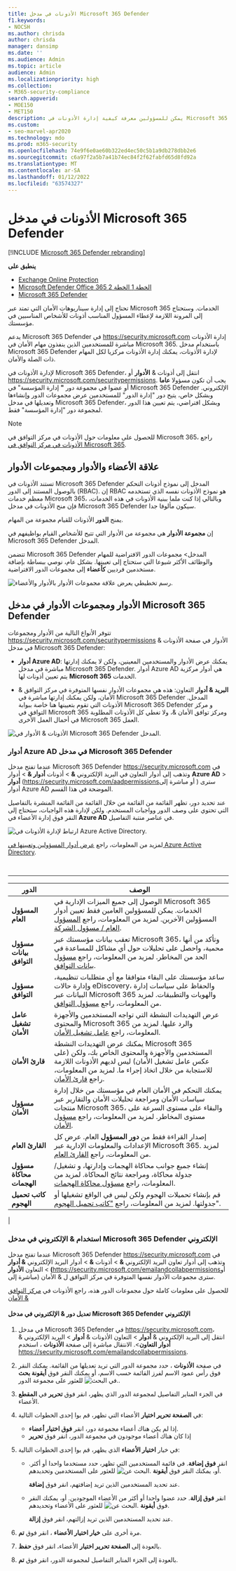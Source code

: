 ```yaml
---
title: الأذونات في مدخل Microsoft 365 Defender
f1.keywords:
- NOCSH
ms.author: chrisda
author: chrisda
manager: dansimp
ms.date: ''
ms.audience: Admin
ms.topic: article
audience: Admin
ms.localizationpriority: high
ms.collection:
- M365-security-compliance
search.appverid:
- MOE150
- MET150
description: يمكن للمسؤولين معرفة كيفية إدارة الأذونات في Microsoft 365 Defender لكل المهام ذات الصلة والأمان.
ms.custom:
- seo-marvel-apr2020
ms.technology: mdo
ms.prod: m365-security
ms.openlocfilehash: 74e9f6e0ae60b322ed4ec50c5b1a9db278dbb2e6
ms.sourcegitcommit: c6a97f2a5b7a41b74ec84f2f62fabfd65d8fd92a
ms.translationtype: MT
ms.contentlocale: ar-SA
ms.lasthandoff: 01/12/2022
ms.locfileid: "63574327"
---
```

# <a name="permissions-in-the-microsoft-365-defender-portal"></a>الأذونات في مدخل Microsoft 365 Defender

[!INCLUDE [Microsoft 365 Defender rebranding](../includes/microsoft-defender-for-office.md)]

**ينطبق على**
- [Exchange Online Protection](exchange-online-protection-overview.md)
- [Microsoft Defender Office 365 الخطة 1 الخطة 2](defender-for-office-365.md)
- [Microsoft 365 Defender](../defender/microsoft-365-defender.md)

تحتاج إلى إدارة سيناريوهات الأمان التي تمتد عبر Microsoft 365 الخدمات. وستحتاج إلى المرونة اللازمة لإعطاء المسؤول المناسب أذونات للأشخاص المناسبين في مؤسستك.

يدعم Microsoft 365 Defender في <https://security.microsoft.com> إدارة الأذونات مباشرة للمستخدمين الذين ينفذون مهام الأمان في Microsoft 365. باستخدام مدخل Microsoft 365 Defender لإدارة الأذونات، يمكنك إدارة الأذونات مركزيا لكل المهام ذات الصلة والأمان.

لإدارة الأذونات في Microsoft 365 Defender، انتقل إلى أذونات & **الأدوار** أو <https://security.microsoft.com/securitypermissions>. يجب أن تكون مسؤولا **عاما** أو عضوا في مجموعة دور **"** إدارة المؤسسة" في Microsoft 365 Defender الإلكتروني. وبشكل خاص، يتيح  دور "إدارة الدور" للمستخدمين عرض مجموعات الدور وإنشاءها وتعديلها في مدخل Microsoft 365 Defender، وبشكل افتراضي، يتم تعيين هذا الدور لمجموعة دور "إدارة المؤسسة" فقط.

> [!NOTE]
> للحصول على معلومات حول الأذونات في مركز التوافق في Microsoft 365، راجع [الأذونات في مركز التوافق في Microsoft 365](../../compliance/microsoft-365-compliance-center-permissions.md).

## <a name="relationship-of-members-roles-and-role-groups"></a>علاقة الأعضاء والأدوار ومجموعات الأدوار

تستند الأذونات في Microsoft 365 Defender المدخل إلى نموذج أذونات التحكم بالوصول المستند إلى الدور (RBAC). إن RBAC هو نموذج الأذونات نفسه الذي تستخدمه معظم خدمات Microsoft 365، وبالتالي إذا كنت ملما ببنية الأذونات في هذه الخدمات، فإن منح الأذونات في مدخل Microsoft 365 Defender سيكون مألوفا جدا.

يمنح **الدور** الأذونات للقيام مجموعة من المهام.

إن **مجموعة الأدوار** هي مجموعة من الأدوار التي تتيح للأشخاص القيام بواظيفهم في Microsoft 365 Defender المدخل.

تتضمن Microsoft 365 Defender المدخل> مجموعات الدور الافتراضية للمهام والوظائف الأكثر شيوعا التي ستحتاج إلى تعيينها. بشكل عام، نوصي ببساطة بإضافة مستخدمين فرديين **كأعضاء** إلى مجموعات الدور الافتراضية.

![رسم تخطيطي يعرض علاقة مجموعات الأدوار بالأدوار والأعضاء.](../../media/2a16d200-968c-4755-98ec-f1862d58cb8b.png)

## <a name="roles-and-role-groups-in-the-microsoft-365-defender-portal"></a>الأدوار ومجموعات الأدوار في مدخل Microsoft 365 Defender

تتوفر الأنواع التالية من الأدوار ومجموعات  <https://security.microsoft.com/securitypermissions> الأدوار في صفحة الأذونات & في مدخل Microsoft 365 Defender:

- **أدوار Azure AD**: يمكنك عرض الأدوار والمستخدمين المعينين، ولكن لا يمكنك إدارتها مباشرة في مدخل Microsoft 365 Defender. أدوار Azure AD هي أدوار مركزية يتم تعيين أذونات لها **Microsoft 365** الخدمات.

- **البريد & أدوار** التعاون: هذه هي مجموعات الأدوار نفسها المتوفرة في مركز التوافق & الأمان، ولكن يمكنك إدارتها مباشرة في Microsoft 365 Defender المدخل. الأذونات التي تقوم بتعيينها هنا خاصة ببوابة Microsoft 365 Defender و مركز التوافق في Microsoft 365 ومركز توافق الأمان &، ولا تغطي كل الأذونات المطلوبة في أحمال العمل الأخرى Microsoft 365 العمل.

![الأذونات & الأدوار في Microsoft 365 Defender المدخل.](../../media/m365-sc-permissions-and-roles-page.png)

### <a name="azure-ad-roles-in-the-microsoft-365-defender-portal"></a>أدوار Azure AD في مدخل Microsoft 365 Defender

عندما تفتح مدخل Microsoft 365 Defender <https://security.microsoft.com> في وتذهب إلى أدوار التعاون في البريد الإلكتروني **&** \> أذونات **أدوار &** \> أدوار **Azure AD** \> **أدوار** (<https://security.microsoft.com/aadpermissions>أو مباشرة إلى ) سترى أدوار Azure AD الموضحة في هذا القسم.

عند تحديد دور، تظهر القائمة من القائمة من خلال القائمة من القائمة المنشرة بالتفاصيل التي تحتوي على وصف الدور وواجبات المستخدم. ولكن لإدارة هذه الواجبات، ستحتاج إلى النقر فوق إدارة الأعضاء في **Azure AD** في عناصر منتبة التفاصيل.

![ارتباط لإدارة الأذونات في Azure Active Directory.](../../media/permissions-manage-in-azure-ad-link.png)

لمزيد من المعلومات، راجع [عرض أدوار المسؤولين وتعيينها في Azure Active Directory](/azure/active-directory/users-groups-roles/directory-manage-roles-portal).

<br>

****

|الدور|الوصف|
|---|---|
|**المسؤول العام**|الوصول إلى جميع الميزات الإدارية في Microsoft 365 الخدمات. يمكن للمسؤولين العامين فقط تعيين أدوار المسؤولين الآخرين. لمزيد من المعلومات، راجع [المسؤول العام / مسؤول الشركة](/azure/active-directory/roles/permissions-reference#global-administrator--company-administrator).|
|**مسؤول بيانات التوافق**|تعقب بيانات مؤسستك عبر Microsoft 365، وتأكد من أنها محمية، واحصل على تحليلات حول أي مشاكل للمساعدة في الحد من المخاطر. لمزيد من المعلومات، راجع [مسؤول بيانات التوافق](/azure/active-directory/roles/permissions-reference#compliance-data-administrator).|
|**مسؤول التوافق**|ساعد مؤسستك على البقاء متوافقا مع أي متطلبات تنظيمية، وإدارة حالات eDiscovery، والحفاظ على سياسات إدارة البيانات عبر Microsoft 365 والهويات والتطبيقات. لمزيد من المعلومات، راجع [مسؤول التوافق](/azure/active-directory/roles/permissions-reference#compliance-administrator).|
|**عامل تشغيل الأمان**|عرض التهديدات النشطة التي تواجه المستخدمين والأجهزة والمحتوى Microsoft 365 والرد عليها. لمزيد من المعلومات، راجع [عامل تشغيل الأمان](/azure/active-directory/roles/permissions-reference#security-operator).|
|**قارئ الأمان**|يمكنك عرض التهديدات النشطة Microsoft 365 المستخدمين والأجهزة والمحتوى الخاص بك، ولكن (على عكس عامل تشغيل الأمان) ليس لديهم الأذونات اللازمة للاستجابة من خلال اتخاذ إجراء ما. لمزيد من المعلومات، راجع [قارئ الأمان](/azure/active-directory/roles/permissions-reference#security-reader).|
|**مسؤول الأمان**|يمكنك التحكم في الأمان العام في مؤسستك من خلال إدارة سياسات الأمان ومراجعة تحليلات الأمان والتقارير عبر منتجات Microsoft 365، والبقاء على مستوى السرعة على مستوى المخاطر. لمزيد من المعلومات، راجع [مسؤول الأمان](/azure/active-directory/roles/permissions-reference#security-administrator).|
|**القارئ العام**|إصدار القراءة فقط من **دور المسؤول** العام. عرض كل الإعدادات والمعلومات الإدارية عبر Microsoft 365. لمزيد من المعلومات، راجع [القارئ العام](/azure/active-directory/roles/permissions-reference#global-reader).|
|**مسؤول محاكاة الهجمات**|إنشاء جميع جوانب محاكاة الهجمات وإدارتها، و تشغيل/جدولة محاكاة، ومراجعة نتائج المحاكاة.[](attack-simulation-training.md) لمزيد من المعلومات، راجع [مسؤول محاكاة الهجمات](/azure/active-directory/roles/permissions-reference#attack-simulation-administrator).|
|**كاتب تحميل الهجوم**|قم بإنشاء تحميلات الهجوم ولكن ليس في الواقع تشغيلها أو جدولتها. لمزيد من المعلومات، راجع ["كاتب تحميل الهجوم](/azure/active-directory/roles/permissions-reference#attack-payload-author)".|
|

### <a name="email--collaboration-roles-in-the-microsoft-365-defender-portal"></a>استخدام & الإلكتروني في مدخل Microsoft 365 Defender الإلكتروني

عندما تفتح مدخل Microsoft 365 Defender <https://security.microsoft.com> في وتذهب إلى أدوار تعاون البريد الإلكتروني **&** \> أذونات **&** \> أدوار البريد الإلكتروني **& أدوار** \> التعاون **الأدوار (**<https://security.microsoft.com/emailandcollabpermissions>أو مباشرة إلى) سترى مجموعات الأدوار نفسها المتوفرة في مركز التوافق ل & الأمان.

للحصول على معلومات كاملة حول مجموعات الدور هذه، راجع الأذونات في [مركز التوافق & الأمان](permissions-in-the-security-and-compliance-center.md)

#### <a name="modify-email--collaboration-role-membership-in-the-microsoft-365-defender-portal"></a>تعديل دور & الإلكتروني في مدخل Microsoft 365 Defender الإلكتروني

1. في مدخل Microsoft 365 Defender في <https://security.microsoft.com>، انتقل إلى البريد الإلكتروني & **أدوار** \> التعاون الأذونات & **أدوار** \> البريد الإلكتروني & **أدوار التعاون**\>. الانتقال مباشرة إلى صفحة **الأذونات** ، استخدم <https://security.microsoft.com/emailandcollabpermissions>.

2. في صفحة **الأذونات** ، حدد مجموعة الدور التي تريد تعديلها من القائمة. يمكنك النقر فوق رأس عمود  الاسم لفرز القائمة حسب الاسم، أو يمكنك النقر فوق **أيقونة بحث** ![في البحث.](../../media/m365-cc-sc-search-icon.png) للعثور على مجموعة الدور.

3. في الجزء المناير التفاصيل لمجموعة الدور الذي يظهر، انقر فوق **تحرير** في **المقطع** الأعضاء.

4. في **الصفحة تحرير اختيار** الأعضاء التي تظهر، قم بوا إحدى الخطوات التالية:
   - إذا لم يكن هناك أعضاء مجموعة دور، انقر **فوق اختيار أعضاء**.
   - إذا كان هناك أعضاء موجودون في مجموعة الدور، انقر فوق **تحرير**

5. في خيار **اختيار الأعضاء** الذي يظهر، قم بوا إحدى الخطوات التالية:

   - انقر **فوق إضافة**. في قائمة المستخدمين التي تظهر، حدد مستخدما واحدا أو أكثر. أو، يمكنك النقر فوق **أيقونة** ![البحث عن.](../../media/m365-cc-sc-search-icon.png) للعثور على المستخدمين وتحديدهم.

     عند تحديد المستخدمين الذين تريد إضافتهم، انقر فوق **إضافة**.

   - انقر **فوق إزالة**. حدد عضوا واحدا أو أكثر من الأعضاء  الموجودين. أو، يمكنك النقر فوق **أيقونة** ![البحث عن.](../../media/m365-cc-sc-search-icon.png) للعثور على الأعضاء وتحديدهم.

     عند تحديد المستخدمين الذين تريد إزالتهم، انقر فوق **إزالة**.

6. مرة أخرى على **خيار اختيار الأعضاء** ، انقر فوق **تم**.

7. بالعودة إلى **الصفحة تحرير اختيار** الأعضاء، انقر فوق **حفظ**.

8. بالعودة إلى الجزء المناير التفاصيل لمجموعة الدور، انقر فوق **تم**.
